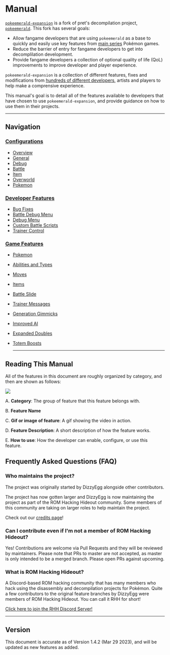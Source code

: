 # Manual
[`pokeemerald-expansion`](https://github.com/rh-hideout/pokeemerald-expansion/) is a fork of pret's decompilation project, [`pokeemerald`](https://github.com/pret/pokeemerald). This fork has several goals:

- Allow fangame developers that are using `pokeemerald` as a base to quickly and easily use key features from [main series](https://bulbapedia.bulbagarden.net/wiki/Core_series) Pokémon games.
- Reduce the barrier of entry for fangame developers to get into decomplilation development.
- Provide fangame developers a collection of optional quality of life (QoL) improvements to improve developer and player experience.

`pokeemerald-expansion` is a collection of different features, fixes and modifications from [hundreds of different developers](http://google.com), artists and players to help make a comprensive experience.

This manual's goal is to detail all of the features available to developers that have chosen to use `pokeemerald-expansion`, and provide guidance on how to use them in their projects.

---

## Navigation

### [Configurations](/features/configurations/index.md)

- [Overview](/features/configurations/index.md)
- [General](/features/configurations/general.md)
- [Debug](features/configurations/debug.md)
- [Battle](/features/configurations/battle.md)
- [Item](/features/configurations/item.md)
- [Overworld](/features/configurations/overworld.md)
- [Pokemon](/features/configurations/pokemon.md)

### [Developer Features](/features/developer_features)

- [Bug Fixes](/features/developer_features/bugFixes.md)
- [Battle Debug Menu](/features/developer_features/battleDebugMenu.md)
- [Debug Menu](/features/developer_features/debugMenu.md)
- [Custom Battle Scripts](/features/developer_features/customBattleScripts.md)
- [Trainer Control](/features/developer_features/trainerControl.md)

### [Game Features](/features/game_features)

- [Pokemon](/features/game_features/pokemon.md)

- [Abilities and Types](/features/game_features/abiltiesandtypes.md)

- [Moves](/features/game_features/moves.md)

- [Items](/features/game_features/items.md)

- [Battle Slide](/features/game_features/battle_slide.md)

- [Trainer Messages](/features/game_features/trainer_message.md)

- [Generation Gimmicks](/features/game_features/generation_gimmicks.md)

- [Improved AI](/features/game_features/improved_ai.md)

- [Expanded Doubles](/features/game_features/expanded_doubles.md)

- [Totem Boosts](/features/game_features/totemBoosts.md)

    ---

## Reading This Manual
All of the features in this document are roughly organized by category, and then are shown as follows:

![](https://i.imgur.com/QBy5iNW.png)

A. **Category**: The group of feature that this feature belongs with.

B. **Feature Name**

C. **Gif or image of feature**: A gif showing the video in action.

D. **Feature Description**: A short description of how the feature works.

E. **How to use**: How the developer can enable, configure, or use this feature.

## Frequently Asked Questions (FAQ)

### Who maintains the project?

The project was originally started by DizzyEgg alongside other contributors.

The project has now gotten larger and DizzyEgg is now maintaining the project as part of the ROM Hacking Hideout community. Some members of this community are taking on larger roles to help maintain the project.

Check out our [credits page](credits.md)!

### Can I contribute even if I'm not a member of ROM Hacking Hideout?

Yes! Contributions are welcome via Pull Requests and they will be reviewed by maintainers. Please note that PRs to master are not accepted, as master is only intended to be a merged branch. Please open PRs against upcoming.

### What is ROM Hacking Hideout?

A Discord-based ROM hacking community that has many members who hack using the disassembly and decompilation projects for Pokémon. Quite a few contributors to the original feature branches by DizzyEgg were members of ROM Hacking Hideout. You can call it RHH for short!

[Click here to join the RHH Discord Server!](https://discord.gg/6CzjAG6GZk)

---

## Version

This document is accurate as of Version 1.4.2 (Mar 29 2023), and will be updated as new features as added.
